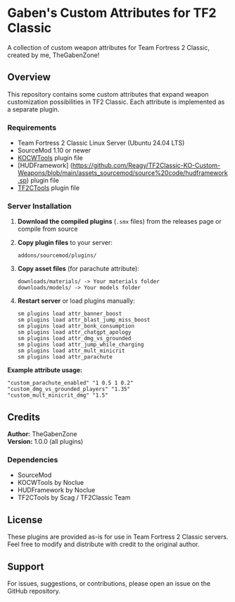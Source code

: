 # Gaben's Custom Attributes for TF2 Classic

A collection of custom weapon attributes for Team Fortress 2 Classic, created by me, TheGabenZone!

## Overview

This repository contains some custom attributes that expand weapon customization possibilities in TF2 Classic. Each attribute is implemented as a separate plugin.

### Requirements
- Team Fortress 2 Classic Linux Server (Ubuntu 24.04 LTS)
- SourceMod 1.10 or newer
- [KOCWTools](https://github.com/Reagy/TF2Classic-KO-Custom-Weapons/blob/main/assets_sourcemod/source%20code/kocwtools.sp) plugin file
- [HUDFramework] (https://github.com/Reagy/TF2Classic-KO-Custom-Weapons/blob/main/assets_sourcemod/source%20code/hudframework.sp) plugin file
- [TF2CTools](https://github.com/tf2classic/SM-TF2Classic-Tools/releases/tag/tf2ctools-2.2.0) plugin file  

### Server Installation

1. **Download the compiled plugins** (`.smx` files) from the releases page or compile from source

2. **Copy plugin files** to your server:
   ```
   addons/sourcemod/plugins/
   ```

3. **Copy asset files** (for parachute attribute):
   ```
   downloads/materials/ -> Your materials folder
   downloads/models/ -> Your models folder
   ```

4. **Restart server** or load plugins manually:
   ```
   sm plugins load attr_banner_boost
   sm plugins load attr_blast_jump_miss_boost
   sm plugins load attr_bonk_consumption
   sm plugins load attr_chatgpt_apology
   sm plugins load attr_dmg_vs_grounded
   sm plugins load attr_jump_while_charging
   sm plugins load attr_mult_minicrit
   sm plugins load attr_parachute
   ```

**Example attribute usage:**
```
"custom_parachute_enabled" "1 0.5 1 0.2"
"custom_dmg_vs_grounded_players" "1.35"
"custom_mult_minicrit_dmg" "1.5"
```
## Credits

**Author:** TheGabenZone  
**Version:** 1.0.0 (all plugins)

### Dependencies
- SourceMod
- KOCWTools by Noclue
- HUDFramework by Noclue
- TF2CTools by Scag / TF2Classic Team

## License

These plugins are provided as-is for use in Team Fortress 2 Classic servers. Feel free to modify and distribute with credit to the original author.

## Support

For issues, suggestions, or contributions, please open an issue on the GitHub repository.
